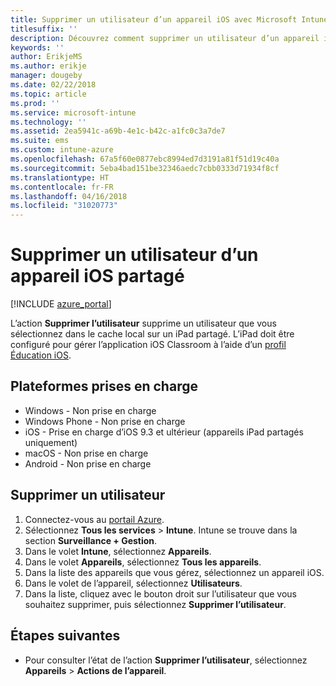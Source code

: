 ```yaml
---
title: Supprimer un utilisateur d’un appareil iOS avec Microsoft Intune
titlesuffix: ''
description: Découvrez comment supprimer un utilisateur d’un appareil iOS partagé avec Intune.
keywords: ''
author: ErikjeMS
ms.author: erikje
manager: dougeby
ms.date: 02/22/2018
ms.topic: article
ms.prod: ''
ms.service: microsoft-intune
ms.technology: ''
ms.assetid: 2ea5941c-a69b-4e1c-b42c-a1fc0c3a7de7
ms.suite: ems
ms.custom: intune-azure
ms.openlocfilehash: 67a5f60e0877ebc8994ed7d3191a81f51d19c40a
ms.sourcegitcommit: 5eba4bad151be32346aedc7cbb0333d71934f8cf
ms.translationtype: HT
ms.contentlocale: fr-FR
ms.lasthandoff: 04/16/2018
ms.locfileid: "31020773"
---
```

# <a name="remove-a-user-from-a-shared-ios-device"></a>Supprimer un utilisateur d’un appareil iOS partagé


[!INCLUDE [azure_portal](./includes/azure_portal.md)]

L’action **Supprimer l’utilisateur** supprime un utilisateur que vous sélectionnez dans le cache local sur un iPad partagé. L’iPad doit être configuré pour gérer l’application iOS Classroom à l’aide d’un [profil Éducation iOS](education-settings-configure-ios.md). 

## <a name="supported-platforms"></a>Plateformes prises en charge

- Windows - Non prise en charge
- Windows Phone - Non prise en charge
- iOS - Prise en charge d’iOS 9.3 et ultérieur (appareils iPad partagés uniquement)
- macOS - Non prise en charge
- Android - Non prise en charge

## <a name="remove-a-user"></a>Supprimer un utilisateur

1. Connectez-vous au [portail Azure](https://portal.azure.com).
2. Sélectionnez **Tous les services** > **Intune**. Intune se trouve dans la section **Surveillance + Gestion**.
3. Dans le volet **Intune**, sélectionnez **Appareils**.
4. Dans le volet **Appareils**, sélectionnez **Tous les appareils**.
5. Dans la liste des appareils que vous gérez, sélectionnez un appareil iOS.
6. Dans le volet de l’appareil, sélectionnez **Utilisateurs**.
7. Dans la liste, cliquez avec le bouton droit sur l’utilisateur que vous souhaitez supprimer, puis sélectionnez **Supprimer l’utilisateur**.

## <a name="next-steps"></a>Étapes suivantes

- Pour consulter l’état de l’action **Supprimer l’utilisateur**, sélectionnez **Appareils** > **Actions de l’appareil**.
